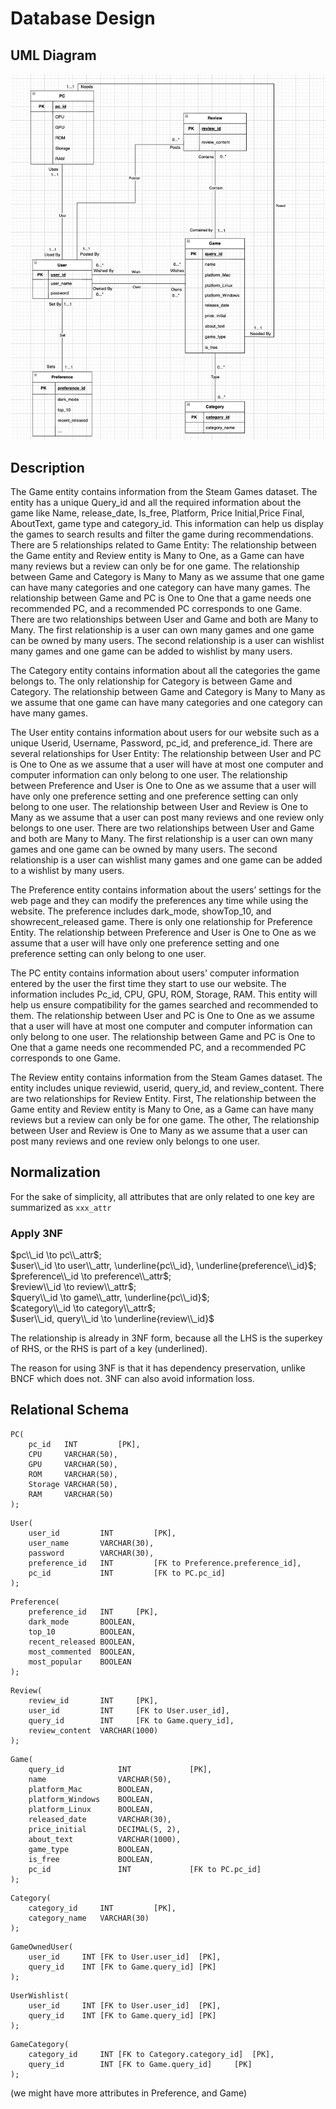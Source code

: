 # Database Design

## UML Diagram

![UML](./image/Stage2.jpg)

## Description
The Game entity contains information from the Steam Games dataset. The entity has a unique Query_id and all the required information about the game like Name, release_date, Is_free, Platform, Price Initial,Price Final, AboutText, game type and category_id. This information can help us display the games to search results and filter the game during recommendations. There are 5 relationships related to Game Entity:
The relationship between the Game entity and Review entity is Many to One, as a Game can have many reviews but a review can only be for one game.
The relationship between Game and Category is Many to Many as we assume that one game can have many categories and one category can have many games.
The relationship between Game and PC is One to One that a game needs one recommended PC, and a recommended PC corresponds to one Game.
There are two relationships between User and Game and both are Many to Many. The first relationship is a user can own many games and one game can be owned by many users. The second relationship is a user can wishlist many games and one game can be added to wishlist by many users.

The Category entity contains information about all the categories the game belongs to. The only relationship for Category is between Game and Category. The relationship between Game and Category is Many to Many as we assume that one game can have many categories and one category can have many games.

The User entity contains information about users for our website such as a unique Userid, Username, Password, pc_id, and preference_id. There are several relationships for User Entity:
The relationship between User and PC is One to One as we assume that a user will have at most one computer and computer information can only belong to one user. 
The relationship between Preference and User is One to One as we assume that a user will have only one preference setting and one preference setting can only belong to one user.
The relationship between User and Review is One to Many as we assume that a user can post many reviews and one review only belongs to one user.
There are two relationships between User and Game and both are Many to Many. The first relationship is a user can own many games and one game can be owned by many users. The second relationship is a user can wishlist many games and one game can be added to a wishlist by many users.

The Preference entity contains information about the users’ settings for the web page and they can modify the preferences any time while using the website. The preference includes dark_mode, showTop_10, and showrecent_released game. There is only one relationship for Preference Entity. The relationship between Preference and User is One to One as we assume that a user will have only one preference setting and one preference setting can only belong to one user.

The PC entity contains information about users' computer information entered by the user the first time they start to use our website. The information includes Pc_id, CPU, GPU, ROM, Storage, RAM. This entity will help us ensure compatibility for the games searched and recommended to them. The relationship between User and PC is One to One as we assume that a user will have at most one computer and computer information can only belong to one user. The relationship between Game and PC is One to One that a game needs one recommended PC, and a recommended PC corresponds to one Game.

The Review entity contains information from the Steam Games dataset. The entity includes unique reviewid, userid, query_id, and review_content. There are two relationships for Review Entity. First, The relationship between the Game entity and Review entity is Many to One, as a Game can have many reviews but a review can only be for one game. The other, The relationship between User and Review is One to Many as we assume that a user can post many reviews and one review only belongs to one user.

## Normalization

For the sake of simplicity, all attributes that are only related to one key are summarized as `xxx_attr`

### Apply 3NF

$pc\\_id \to pc\\_attr$; \
$user\\_id \to user\\_attr, \underline{pc\\_id}, \underline{preference\\_id}$; \
$preference\\_id \to preference\\_attr$; \
$review\\_id \to review\\_attr$; \
$query\\_id \to game\\_attr, \underline{pc\\_id}$; \
$category\\_id \to category\\_attr$; \
$user\\_id, query\\_id \to \underline{review\\_id}$

The relationship is already in 3NF form, because all the LHS is the superkey of RHS, or the RHS is part of a key (underlined).

The reason for using 3NF is that it has dependency preservation, unlike BNCF which does not. 3NF can also avoid information loss.


## Relational Schema

```mysql
PC(
    pc_id   INT         [PK], 
    CPU     VARCHAR(50), 
    GPU     VARCHAR(50), 
    ROM     VARCHAR(50), 
    Storage VARCHAR(50), 
    RAM     VARCHAR(50)
);
```
```mysql
User(
    user_id         INT         [PK], 
    user_name       VARCHAR(30), 
    password        VARCHAR(30), 
    preference_id   INT         [FK to Preference.preference_id], 
    pc_id           INT         [FK to PC.pc_id]
);
```

```mysql
Preference(
    preference_id   INT     [PK], 
    dark_mode       BOOLEAN, 
    top_10          BOOLEAN, 
    recent_released BOOLEAN, 
    most_commented  BOOLEAN, 
    most_popular    BOOLEAN
);
```

```mysql
Review(
    review_id       INT     [PK], 
    user_id         INT     [FK to User.user_id], 
    query_id        INT     [FK to Game.query_id], 
    review_content  VARCHAR(1000)
);
```

```mysql
Game(
    query_id            INT             [PK], 
    name                VARCHAR(50), 
    platform_Mac        BOOLEAN, 
    platform_Windows    BOOLEAN, 
    platform_Linux      BOOLEAN, 
    released_date       VARCHAR(30), 
    price_initial       DECIMAL(5, 2), 
    about_text          VARCHAR(1000), 
    game_type           BOOLEAN, 
    is_free             BOOLEAN, 
    pc_id               INT             [FK to PC.pc_id]
);
```

```mysql
Category(
    category_id     INT         [PK], 
    category_name   VARCHAR(30)
);
```

```mysql
GameOwnedUser(
    user_id     INT [FK to User.user_id]  [PK], 
    query_id    INT [FK to Game.query_id] [PK]
);
```

```mysql
UserWishlist(
    user_id     INT [FK to User.user_id]  [PK], 
    query_id    INT [FK to Game.query_id] [PK]
);
```
```mysql
GameCategory(
    category_id     INT [FK to Category.category_id]  [PK], 
    query_id        INT [FK to Game.query_id]     [PK]
);
```

(we might have more attributes in Preference, and Game)
